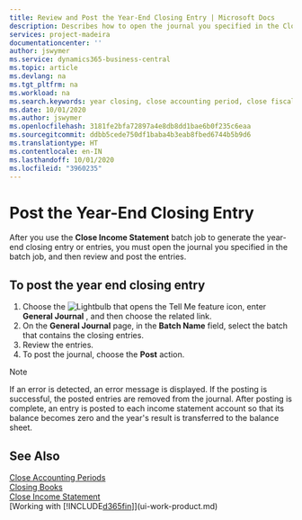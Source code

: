```yaml
---
title: Review and Post the Year-End Closing Entry | Microsoft Docs
description: Describes how to open the journal you specified in the Close Income Statement batch job, and then review and post the year-end closing entry.
services: project-madeira
documentationcenter: ''
author: jswymer
ms.service: dynamics365-business-central
ms.topic: article
ms.devlang: na
ms.tgt_pltfrm: na
ms.workload: na
ms.search.keywords: year closing, close accounting period, close fiscal year, bank account detailed trial balance
ms.date: 10/01/2020
ms.author: jswymer
ms.openlocfilehash: 3181fe2bfa72897a4e8db8dd1bae6b0f235c6eaa
ms.sourcegitcommit: ddbb5cede750df1baba4b3eab8fbed6744b5b9d6
ms.translationtype: HT
ms.contentlocale: en-IN
ms.lasthandoff: 10/01/2020
ms.locfileid: "3960235"
---
```

# <a name="post-the-year-end-closing-entry"></a>Post the Year-End Closing Entry
After you use the **Close Income Statement** batch job to generate the year-end closing entry or entries, you must open the journal you specified in the batch job, and then review and post the entries.

## <a name="to-post-the-year-end-closing-entry"></a>To post the year end closing entry
1. Choose the ![Lightbulb that opens the Tell Me feature](media/ui-search/search_small.png "Tell me what you want to do") icon, enter **General Journal** , and then choose the related link.
2. On the **General Journal** page, in the **Batch Name** field, select the batch that contains the closing entries.
3. Review the entries.
4. To post the journal, choose the **Post** action.

> [!NOTE]  
>   If an error is detected, an error message is displayed. If the posting is successful, the posted entries are removed from the journal. After posting is complete, an entry is posted to each income statement account so that its balance becomes zero and the year's result is transferred to the balance sheet.

## <a name="see-also"></a>See Also
[Close Accounting Periods](year-close-account-periods.md)  
[Closing Books](year-close-books.md)  
[Close Income Statement](year-close-income-statement.md)  
[Working with [!INCLUDE[d365fin](includes/d365fin_md.md)]](ui-work-product.md)
